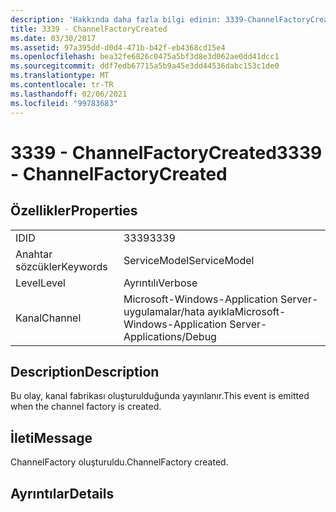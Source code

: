 ```yaml
---
description: 'Hakkında daha fazla bilgi edinin: 3339-ChannelFactoryCreated'
title: 3339 - ChannelFactoryCreated
ms.date: 03/30/2017
ms.assetid: 97a395dd-d0d4-471b-b42f-eb4368cd15e4
ms.openlocfilehash: bea32fe6826c0475a5bf3d8e3d062ae0dd41dcc1
ms.sourcegitcommit: ddf7edb67715a5b9a45e3dd44536dabc153c1de0
ms.translationtype: MT
ms.contentlocale: tr-TR
ms.lasthandoff: 02/06/2021
ms.locfileid: "99783683"
---
```

# <a name="3339---channelfactorycreated"></a><span data-ttu-id="80d3e-103">3339 - ChannelFactoryCreated</span><span class="sxs-lookup"><span data-stu-id="80d3e-103">3339 - ChannelFactoryCreated</span></span>

## <a name="properties"></a><span data-ttu-id="80d3e-104">Özellikler</span><span class="sxs-lookup"><span data-stu-id="80d3e-104">Properties</span></span>  
  
|||  
|-|-|  
|<span data-ttu-id="80d3e-105">ID</span><span class="sxs-lookup"><span data-stu-id="80d3e-105">ID</span></span>|<span data-ttu-id="80d3e-106">3339</span><span class="sxs-lookup"><span data-stu-id="80d3e-106">3339</span></span>|  
|<span data-ttu-id="80d3e-107">Anahtar sözcükler</span><span class="sxs-lookup"><span data-stu-id="80d3e-107">Keywords</span></span>|<span data-ttu-id="80d3e-108">ServiceModel</span><span class="sxs-lookup"><span data-stu-id="80d3e-108">ServiceModel</span></span>|  
|<span data-ttu-id="80d3e-109">Level</span><span class="sxs-lookup"><span data-stu-id="80d3e-109">Level</span></span>|<span data-ttu-id="80d3e-110">Ayrıntılı</span><span class="sxs-lookup"><span data-stu-id="80d3e-110">Verbose</span></span>|  
|<span data-ttu-id="80d3e-111">Kanal</span><span class="sxs-lookup"><span data-stu-id="80d3e-111">Channel</span></span>|<span data-ttu-id="80d3e-112">Microsoft-Windows-Application Server-uygulamalar/hata ayıkla</span><span class="sxs-lookup"><span data-stu-id="80d3e-112">Microsoft-Windows-Application Server-Applications/Debug</span></span>|  
  
## <a name="description"></a><span data-ttu-id="80d3e-113">Description</span><span class="sxs-lookup"><span data-stu-id="80d3e-113">Description</span></span>  

 <span data-ttu-id="80d3e-114">Bu olay, kanal fabrikası oluşturulduğunda yayınlanır.</span><span class="sxs-lookup"><span data-stu-id="80d3e-114">This event is emitted when the channel factory is created.</span></span>  
  
## <a name="message"></a><span data-ttu-id="80d3e-115">İleti</span><span class="sxs-lookup"><span data-stu-id="80d3e-115">Message</span></span>  

 <span data-ttu-id="80d3e-116">ChannelFactory oluşturuldu.</span><span class="sxs-lookup"><span data-stu-id="80d3e-116">ChannelFactory created.</span></span>  
  
## <a name="details"></a><span data-ttu-id="80d3e-117">Ayrıntılar</span><span class="sxs-lookup"><span data-stu-id="80d3e-117">Details</span></span>
